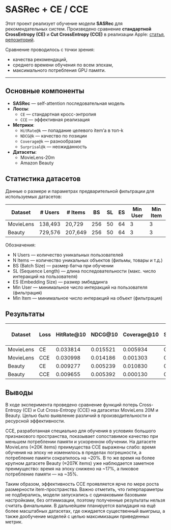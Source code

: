 # SASRec + CE / CCE

Этот проект реализует обучение модели **SASRec** для рекомендательных систем.
Произведено сравнение **стандартной CrossEntropy (CE)** и **Сut CrossEntropy (CCE)** в реализации Apple: 
[статья](https://arxiv.org/pdf/2411.09009), [репозиторий](https://github.com/apple/ml-cross-entropy).

Сравнение проводилось с точки зрения:
- качества рекомендаций,
- среднего времени обучения по всем эпохам,
- максимального потребления GPU памяти.

---

## Основные компоненты

- **SASRec** — self-attention последовательная модель
- **Лоссы**:
  - `CE` — стандартная кросс-энтропия
  - `CCE` — эффективная реализация
- **Метрики**:
  - `HitRate@k` — попадание целевого item’а в топ-k
  - `NDCG@k` — качество по позиции
  - `Coverage@k` — разнообразие
  - `Surprisal@k` — неожиданность
- **Датасеты**:
  - MovieLens-20m
  - Amazon Beauty
 

## Статистика датасетов
Данные о размере и параметрах предварительной фильтрации для используемых датасетов:

| Dataset   | # Users | # Items | BS  | SL | ES | Min User| Min Item |
|-----------|---------|---------|-----|----|----|---------|----------|
| MovieLens | 138,493 | 20,729  | 256 | 50 | 64 |   3     |   3      |
| Beauty    | 729,576 | 207,649 | 256 | 50 | 64 |   3     |   3      |

Обозначения:

* N Users — количество уникальных пользователей
* N Items — количество уникальных объектов (фильмы, товары и т.д.)
* BS (Batch Size) — размер батча при обучении
* SL (Sequence Length) — длина последовательности (макс. число интеракций на пользователя)
* ES (Embedding Size) — размер эмбеддинга
* Min User — минимальное число интеракций на пользователя (фильтрация)
* Min Item — минимальное число интеракций на объект (фильтрация)

## Результаты

| Dataset   | Loss | HitRate@10 | NDCG@10  |  Coverage@10 |  Surprisal@10 |  Max Memory (GB) | Epoch (s) |
|-----------|------|------------|----------|--------------|---------------|------------------|-----------|
| MovieLens | CE   | 0.033814   | 0.015521 | 0.005934     | 0.094077      | 0.263            | 11        |
| MovieLens | CCE  | 0.030998   | 0.014186 | 0.001303     | 0.080424      | 0.205            | 12        |
| Beauty    | CE   | 0.009277   | 0.005239 | 0.010830     | 0.395284      | 1.085            | 105       |
| Beauty    | CCE  | 0.009655   | 0.005392 | 0.000130     | 0.389152      | 0.711            | 87        |


## Выводы

В ходе эксперимента проведено сравнение функций потерь Cross-Entropy (CE) и Cut Cross-Entropy (CCE) на датасетах MovieLens 20M и Beauty. Целью было выявление различий в производительности и ресурсной эффективности.

CCE, разработанная специально для обучения в условиях большого признакового пространства, показывает сопоставимое качество при меньшем потреблении памяти и ускоренном обучении. На датасете MovieLens (≈20K items) преимущества CCE выражены слабо: время обучения на эпоху не изменилось в пределах погрешности, а потребление памяти сократилось на ~20%. В то же время на более крупном датасете Beauty (≈207K items) уже наблюдается заметное преимущество: время на эпоху снижено на ~17%, а пиковое потребление памяти — на ~35%.

Таким образом, эффективность CCE проявляется ярче по мере роста размерности item-пространства.  Важно отметить, что гиперпараметры не подбирались, модели запускались с одинаковыми базовыми настройками, без оптимизации, поэтому полученные результаты нельзя считать финальными. В дальнейшем планируется валидация на ещё более масштабных датасетах, где ожидается существенный выигрыш, а также дообучение моделей с целью максимизации приведенных метрик.